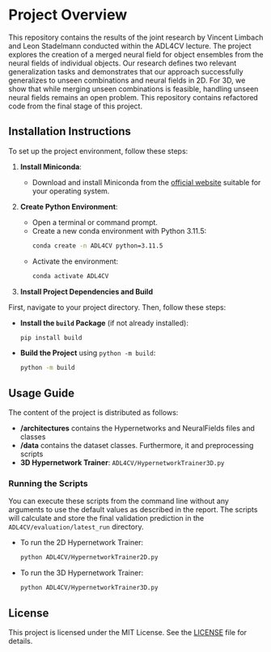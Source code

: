 # Project Overview

This repository contains the results of the joint research by Vincent Limbach and Leon Stadelmann conducted within the ADL4CV lecture. The project explores the creation of a merged neural field for object ensembles from the neural fields of individual objects. Our research defines two relevant generalization tasks and demonstrates that our approach successfully generalizes to unseen combinations and neural fields in 2D. For 3D, we show that while merging unseen combinations is feasible, handling unseen neural fields remains an open problem. This repository contains refactored code from the final stage of this project.

## Installation Instructions

To set up the project environment, follow these steps:

1. **Install Miniconda**:

   - Download and install Miniconda from the [official website](https://docs.conda.io/en/latest/miniconda.html) suitable for your operating system.

2. **Create Python Environment**:

   - Open a terminal or command prompt.
   - Create a new conda environment with Python 3.11.5:
     ```sh
     conda create -n ADL4CV python=3.11.5
     ```
   - Activate the environment:
     ```sh
     conda activate ADL4CV
     ```

3. **Install Project Dependencies and Build**

First, navigate to your project directory. Then, follow these steps:

- **Install the `build` Package** (if not already installed):

  ```sh
  pip install build
  ```

- **Build the Project** using `python -m build`:
  ```sh
  python -m build
  ```

## Usage Guide

The content of the project is distributed as follows:

- **/architectures** contains the Hypernetworks and NeuralFields files and classes
- **/data** contains the dataset classes. Furthermore, it  and preprocessing scripts 
- **3D Hypernetwork Trainer**: `ADL4CV/HypernetworkTrainer3D.py`

### Running the Scripts

You can execute these scripts from the command line without any arguments to use the default values as described in the report. The scripts will calculate and store the final validation prediction in the `ADL4CV/evaluation/latest_run` directory.

- To run the 2D Hypernetwork Trainer:
  ```sh
  python ADL4CV/HypernetworkTrainer2D.py
  ```

- To run the 3D Hypernetwork Trainer:
  ```sh
  python ADL4CV/HypernetworkTrainer3D.py
  ```

## License

This project is licensed under the MIT License. See the [LICENSE](LICENSE) file for details.
